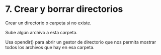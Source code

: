 # 7. Crear y borrar directorios
Crear un directorio o carpeta si no existe.

Sube algún archivo a esta carpeta.

Usa opendir() para abrir un gestor de directorio que nos permita mostrar todos los archivos que hay en esa carpeta.
